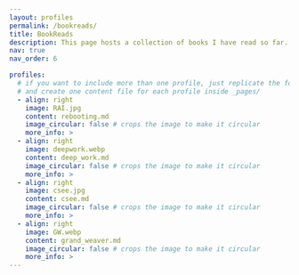 ```yaml
---
layout: profiles
permalink: /bookreads/
title: BookReads
description: This page hosts a collection of books I have read so far. The reviewed title are the ones that I thoroughly enjoyed reading (all the review are mine and are not ChatGPTied). I picked up reading habit at the age of 19 when the first book I read was titled, Relentless-The Power You Need to Never Give Up by John Bevere. Since then I have been highly interested in reading genres that include God and Science, Science and Technology, Early Church Fathers and how they shaped Catholic theology and Church teachings, and Christian Apologetics. I am not fond of reading science fiction at all and hardly recall reading one.  
nav: true
nav_order: 6

profiles:
  # if you want to include more than one profile, just replicate the following block
  # and create one content file for each profile inside _pages/
  - align: right
    image: RAI.jpg
    content: rebooting.md
    image_circular: false # crops the image to make it circular
    more_info: >
  - align: right
    image: deepwork.webp
    content: deep_work.md
    image_circular: false # crops the image to make it circular
    more_info: >
  - align: right
    image: csee.jpg
    content: csee.md
    image_circular: false # crops the image to make it circular
    more_info: >
  - align: right
    image: GW.webp
    content: grand_weaver.md
    image_circular: false # crops the image to make it circular
    more_info: >
---
```

